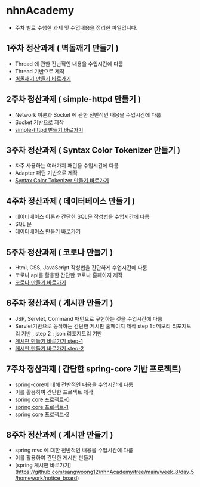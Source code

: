 # nhnAcademy
- 주차 별로 수행한 과제 및 수업내용을 정리한 파일입니다.

## 1주차 정산과제 ( 벽돌깨기 만들기 )
- Thread 에 관한 전반적인 내용을 수업시간에 다룸
- Thread 기반으로 제작
- [벽돌깨기 만들기 바로가기](https://github.com/sangwoong12/nhnAcademy/tree/main/week_1/day_4/blockGame)

## 2주차 정산과제 ( simple-httpd 만들기 )
- Network 이론과 Socket 에 관한 전반적인 내용을 수업시간에 다룸
- Socket 기반으로 제작
- [simple-httpd 만들기 바로가기](https://github.com/sangwoong12/nhnAcademy/tree/main/week_2/day_5/homework)

## 3주차 정산과제 ( Syntax Color Tokenizer 만들기 )
- 자주 사용하는 여러가지 패턴을 수업시간에 다룸
- Adapter 패턴 기반으로 제작
- [Syntax Color Tokenizer 만들기 바로가기](https://github.com/sangwoong12/nhnAcademy/tree/main/week_3/day_5/homework/make_html)

## 4주차 정산과제 ( 데이터베이스 만들기 )
- 데이터베이스 이론과 간단한 SQL문 작성법을 수업시간에 다룸
- SQL 문
- [데이터베이스 만들기 바로가기](https://github.com/sangwoong12/nhnAcademy/tree/main/week_4/day_5)

## 5주차 정산과제 ( 코로나 만들기 )
- Html, CSS, JavaScript 작성법을 간단하게 수업시간에 다룸
- 코로나 api를 활용한 간단한 코로나 홈페이지 제작
- [코로나 만들기 바로가기](https://github.com/sangwoong12/nhnAcademy/tree/main/week_5/day_5/homework/코로나)

## 6주차 정산과제 ( 게시판 만들기 )
- JSP, Servlet, Command 패턴으로 구현하는 것을 수업시간에 다룸
- Servlet기반으로 동작하는 간단한 게시판 홈페이지 제작 step 1 : 메모리 리포지토리 기반 , step 2 : json 리포지토리 기반
- [게시판 만들기 바로가기 step-1](https://github.com/sangwoong12/nhnAcademy/tree/main/week_6/day_5/homework/step-1)
- [게시판 만들기 바로가기 step-2](https://github.com/sangwoong12/nhnAcademy/tree/main/week_6/day_5/homework/step-2)

## 7주차 정산과제 ( 간단한 spring-core 기반 프로젝트)
- spring-core에 대해 전반적인 내용을 수업시간에 다룸
- 이를 활용하여 간단한 프로젝트 제작
- [spring core 프로젝트-0](https://github.com/sangwoong12/nhnAcademy/tree/main/week_7/day_4/springcore-version-3)
- [spring core 프로젝트-1](https://github.com/sangwoong12/nhnAcademy/tree/main/week_7/day_4/springframework-project-final)
- [spring core 프로젝트-2](https://github.com/sangwoong12/nhnAcademy/tree/main/week_7/day_4/springframework-core-project)

## 8주차 정산과제 ( 게시판 만들기 )
- spring mvc 에 대한 전반적인 내용을 수업시간에 다룸
- 이를 활용하여 간단한 게시판 만들기
- [spring 게시판 바로가기] (https://github.com/sangwoong12/nhnAcademy/tree/main/week_8/day_5/homework/notice_board)

